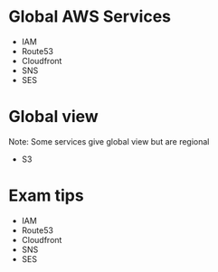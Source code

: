 # Global AWS Services 
- IAM
- Route53
- Cloudfront
- SNS
- SES
# Global view
Note: Some services give global view but are regional
- S3

# Exam tips
- IAM
- Route53
- Cloudfront
- SNS
- SES